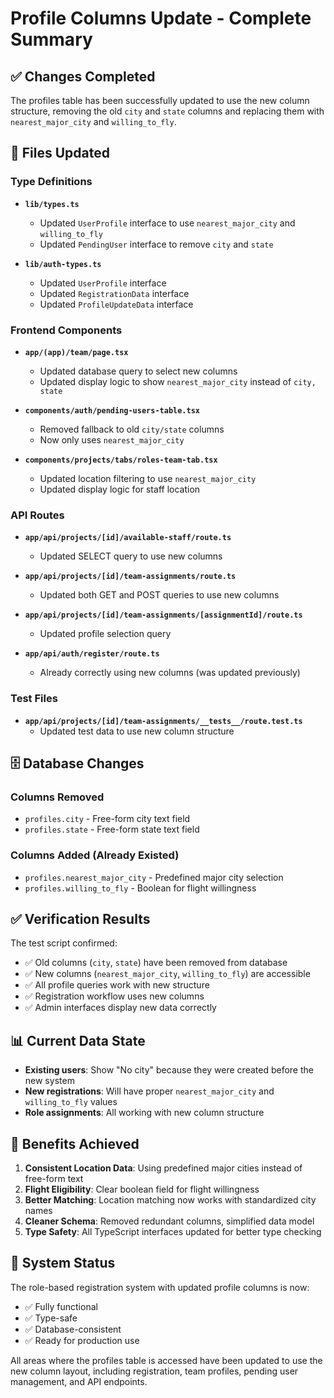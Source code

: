 # Profile Columns Update - Complete Summary

## ✅ Changes Completed

The profiles table has been successfully updated to use the new column structure, removing the old `city` and `state` columns and replacing them with `nearest_major_city` and `willing_to_fly`.

## 🔧 Files Updated

### Type Definitions
- **`lib/types.ts`**
  - Updated `UserProfile` interface to use `nearest_major_city` and `willing_to_fly`
  - Updated `PendingUser` interface to remove `city` and `state`
  
- **`lib/auth-types.ts`**
  - Updated `UserProfile` interface
  - Updated `RegistrationData` interface
  - Updated `ProfileUpdateData` interface

### Frontend Components
- **`app/(app)/team/page.tsx`**
  - Updated database query to select new columns
  - Updated display logic to show `nearest_major_city` instead of `city, state`

- **`components/auth/pending-users-table.tsx`**
  - Removed fallback to old `city/state` columns
  - Now only uses `nearest_major_city`

- **`components/projects/tabs/roles-team-tab.tsx`**
  - Updated location filtering to use `nearest_major_city`
  - Updated display logic for staff location

### API Routes
- **`app/api/projects/[id]/available-staff/route.ts`**
  - Updated SELECT query to use new columns

- **`app/api/projects/[id]/team-assignments/route.ts`**
  - Updated both GET and POST queries to use new columns

- **`app/api/projects/[id]/team-assignments/[assignmentId]/route.ts`**
  - Updated profile selection query

- **`app/api/auth/register/route.ts`**
  - Already correctly using new columns (was updated previously)

### Test Files
- **`app/api/projects/[id]/team-assignments/__tests__/route.test.ts`**
  - Updated test data to use new column structure

## 🗄️ Database Changes

### Columns Removed
- `profiles.city` - Free-form city text field
- `profiles.state` - Free-form state text field

### Columns Added (Already Existed)
- `profiles.nearest_major_city` - Predefined major city selection
- `profiles.willing_to_fly` - Boolean for flight willingness

## ✅ Verification Results

The test script confirmed:
- ✅ Old columns (`city`, `state`) have been removed from database
- ✅ New columns (`nearest_major_city`, `willing_to_fly`) are accessible
- ✅ All profile queries work with new structure
- ✅ Registration workflow uses new columns
- ✅ Admin interfaces display new data correctly

## 📊 Current Data State

- **Existing users**: Show "No city" because they were created before the new system
- **New registrations**: Will have proper `nearest_major_city` and `willing_to_fly` values
- **Role assignments**: All working with new column structure

## 🎯 Benefits Achieved

1. **Consistent Location Data**: Using predefined major cities instead of free-form text
2. **Flight Eligibility**: Clear boolean field for flight willingness
3. **Better Matching**: Location matching now works with standardized city names
4. **Cleaner Schema**: Removed redundant columns, simplified data model
5. **Type Safety**: All TypeScript interfaces updated for better type checking

## 🚀 System Status

The role-based registration system with updated profile columns is now:
- ✅ Fully functional
- ✅ Type-safe
- ✅ Database-consistent
- ✅ Ready for production use

All areas where the profiles table is accessed have been updated to use the new column layout, including registration, team profiles, pending user management, and API endpoints.